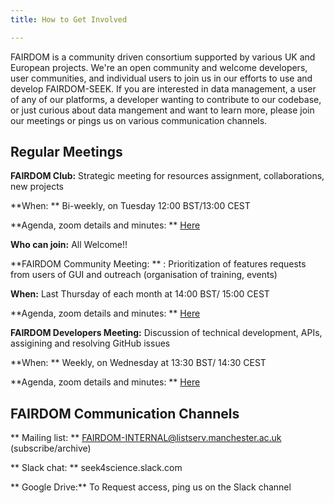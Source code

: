 ```yaml
---
title: How to Get Involved

---
```



FAIRDOM is a community driven consortium supported by various UK and European projects. We're an open community and welcome developers, user communities, 
and individual users to join us in our efforts to use and develop FAIRDOM-SEEK.
If you are interested in data management, a user of any of our platforms, a developer wanting to contribute to our codebase, or just curious about data mangement and want to learn more, 
please join our meetings or pings us on various communication channels.

## Regular Meetings 

**FAIRDOM Club:** Strategic meeting for resources assignment, collaborations, new projects

**When: **  Bi-weekly, on Tuesday 12:00 BST/13:00 CEST

**Agenda, zoom details and minutes: ** [Here](https://docs.google.com/document/d/1HQPiXilOoNVqazvi_ktPq7fDKN_kv_tDzBFMkZ8NFHo/edit)

**Who can join:** All Welcome!!


**FAIRDOM Community Meeting: **  : Prioritization of features requests from users of GUI and outreach (organisation of training, events)

**When:** Last Thursday of each month at 14:00 BST/ 15:00 CEST

**Agenda, zoom details and minutes: **  [Here](https://docs.google.com/document/d/1tjWlIrbRXUqlqSEyu1Wnwk3sUVnc4dfhFpNM_TVWuao/edit)


**FAIRDOM Developers Meeting:** Discussion of technical development, APIs, assigining and resolving GitHub issues

**When: **  Weekly, on Wednesday at 13:30 BST/ 14:30 CEST

**Agenda, zoom details and minutes: ** [Here](https://docs.google.com/document/d/1wgkwom_tqZRinJnll-KteYn8L7UxQBAvh0fbY1tDboo/edit)


## FAIRDOM Communication Channels 

** Mailing list: ** FAIRDOM-INTERNAL@listserv.manchester.ac.uk (subscribe/archive)

** Slack chat: ** seek4science.slack.com

** Google Drive:** To Request access, ping us on the Slack channel
